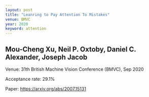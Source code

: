 ```yaml
---
layout: post
title: "Leanring to Pay Attention To Mistakes"
venue: BMVC
year: 2020
keyword: attention
---
```

Mou-Cheng Xu, Neil P. Oxtoby, Daniel C. Alexander, Joseph Jacob
---
Venue: 31th British Machine Vision Conference (BMVC), Sep 2020

Acceptance rate: 29.1%

Paper: <a href="https://arxiv.org/abs/2007.15131">https://arxiv.org/abs/2007.15131</a>

